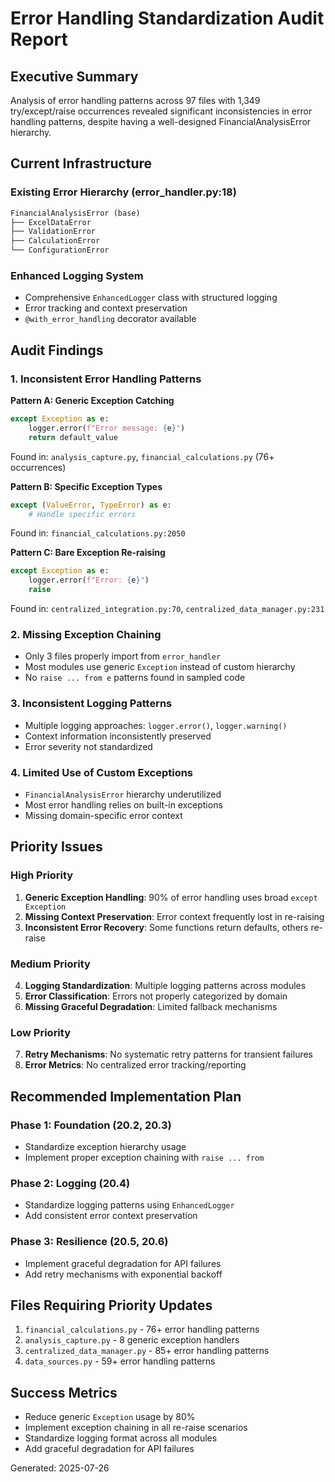 # Error Handling Standardization Audit Report

## Executive Summary
Analysis of error handling patterns across 97 files with 1,349 try/except/raise occurrences revealed significant inconsistencies in error handling patterns, despite having a well-designed FinancialAnalysisError hierarchy.

## Current Infrastructure

### Existing Error Hierarchy (error_handler.py:18)
```python
FinancialAnalysisError (base)
├── ExcelDataError
├── ValidationError  
├── CalculationError
└── ConfigurationError
```

### Enhanced Logging System
- Comprehensive `EnhancedLogger` class with structured logging
- Error tracking and context preservation
- `@with_error_handling` decorator available

## Audit Findings

### 1. Inconsistent Error Handling Patterns

**Pattern A: Generic Exception Catching**
```python
except Exception as e:
    logger.error(f"Error message: {e}")
    return default_value
```
Found in: `analysis_capture.py`, `financial_calculations.py` (76+ occurrences)

**Pattern B: Specific Exception Types**
```python
except (ValueError, TypeError) as e:
    # Handle specific errors
```
Found in: `financial_calculations.py:2050`

**Pattern C: Bare Exception Re-raising**
```python
except Exception as e:
    logger.error(f"Error: {e}")
    raise
```
Found in: `centralized_integration.py:70`, `centralized_data_manager.py:231`

### 2. Missing Exception Chaining
- Only 3 files properly import from `error_handler`
- Most modules use generic `Exception` instead of custom hierarchy
- No `raise ... from e` patterns found in sampled code

### 3. Inconsistent Logging Patterns
- Multiple logging approaches: `logger.error()`, `logger.warning()`
- Context information inconsistently preserved
- Error severity not standardized

### 4. Limited Use of Custom Exceptions
- `FinancialAnalysisError` hierarchy underutilized
- Most error handling relies on built-in exceptions
- Missing domain-specific error context

## Priority Issues

### High Priority
1. **Generic Exception Handling**: 90% of error handling uses broad `except Exception`
2. **Missing Context Preservation**: Error context frequently lost in re-raising
3. **Inconsistent Error Recovery**: Some functions return defaults, others re-raise

### Medium Priority  
4. **Logging Standardization**: Multiple logging patterns across modules
5. **Error Classification**: Errors not properly categorized by domain
6. **Missing Graceful Degradation**: Limited fallback mechanisms

### Low Priority
7. **Retry Mechanisms**: No systematic retry patterns for transient failures
8. **Error Metrics**: No centralized error tracking/reporting

## Recommended Implementation Plan

### Phase 1: Foundation (20.2, 20.3)
- Standardize exception hierarchy usage
- Implement proper exception chaining with `raise ... from`

### Phase 2: Logging (20.4) 
- Standardize logging patterns using `EnhancedLogger`
- Add consistent error context preservation

### Phase 3: Resilience (20.5, 20.6)
- Implement graceful degradation for API failures
- Add retry mechanisms with exponential backoff

## Files Requiring Priority Updates
1. `financial_calculations.py` - 76+ error handling patterns
2. `analysis_capture.py` - 8 generic exception handlers  
3. `centralized_data_manager.py` - 85+ error handling patterns
4. `data_sources.py` - 59+ error handling patterns

## Success Metrics
- Reduce generic `Exception` usage by 80%
- Implement exception chaining in all re-raise scenarios
- Standardize logging format across all modules
- Add graceful degradation for API failures

Generated: 2025-07-26